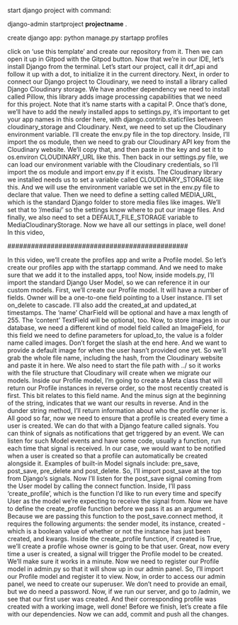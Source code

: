 
start django project with command:

django-admin startproject **projectname** .

create django app:
python manage.py startapp profiles

click on ‘use this template’ and  create our repository from it.
Then we can open it up in  Gitpod with the Gitpod button.
Now that we’re in our IDE, let’s  install Django from the terminal.
Let’s start our project,  call it drf_api
and follow it up with a dot, to  initialize it in the current directory.
Next, in order to connect our  Django project to Cloudinary,
we need to install a library called Django  Cloudinary storage.
We have another dependency we need to install  called Pillow, this library adds image processing
capabilities that we need for this project.  Note that it’s name starts with a capital P.
Once that’s done, we’ll have to add the  newly installed apps to settings.py,
it’s important to get your  app names in this order here,
with django.contrib.staticfiles between  cloudinary_storage and Cloudinary.
Next, we need to set up the  Cloudinary environment variable.
I’ll create the env.py file in the top  directory. Inside, I’ll import the os module,
then we need to grab our Cloudinary  API key from the Cloudinary website.
We’ll copy that, and then paste in the key and  set it to os.environ CLOUDINARY_URL like this.
Then back in our settings.py file, we can  load our environment variable with the
Cloudinary credentials, so I’ll import the  os module and import env.py if it exists.
The Cloudinary library we installed needs us to  set a variable called CLOUDINARY_STORAGE like this.
And we will use the environment variable  we set in the env.py file to declare that value.
Then we need to define a setting called MEDIA_URL,  which is the standard Django folder to store media
files like images. We’ll set that to ‘/media/’ so  the settings know where to put our image files.
And finally, we also need to set  a DEFAULT_FILE_STORAGE variable to
MediaCloudinaryStorage.
Now we have all our settings in  place, well done! In this video,





##############################################


In this video, we’ll create the  profiles app and write a Profile model.
So let’s create our profiles app with the startapp command.
And we need to make sure that we  add it to the installed apps, too!
Now, inside models.py, I’ll  import the standard Django User Model,
so we can reference it in our custom models.
First, we’ll create our Profile model.
It will have a number of fields. Owner will be  a one-to-one field pointing to a User instance.
I’ll set on_delete to cascade.
I’ll also add the created_at  and updated_at timestamps.
The ‘name’ CharField will be optional  and have a max length of 255.
The ‘content’ TextField will be optional, too.
Now, to store images in our database, we need  a different kind of model field called an
ImageField, for this field we need  to define parameters for upload_to,
the value is a folder name called images.  Don’t forget the slash at the end here.
And we want to provide a default image  for when the user hasn’t provided one yet.
So we’ll grab the whole file name, including the  hash, from the Cloudinary website and paste it in here.
We also need to start the file path  with ../ so it works with the file structure
that Cloudinary will create when we migrate our models.
Inside our Profile model, I’m going to  create a Meta class that will return
our Profile instances in reverse order,  so the most recently created is first.
This bit relates  to this field name. And the minus sign at
the beginning of the string, indicates  that we want our results in reverse.
And in the dunder string method, I’ll return  information about who the profile owner is.
All good so far, now we need to ensure that a  profile is created every time a user is created.
We can do that with a Django  feature called signals.
You can think of signals as notifications that  get triggered by an event. We can listen for
such Model events and have some code, usually a  function, run each time that signal is received.
In our case, we would want to be notified when a
user is created so that a profile can  automatically be created alongside it.
Examples of built-in Model signals include:  pre_save, post_save, pre_delete and post_delete.
So, I’ll import post_save at  the top from Django’s signals.
Now I’ll listen for the post_save signal coming  from the User model by calling the connect function.
Inside, I’ll pass ‘create_profile’,  which is the function I’d like to run every time
and specify User as the model we’re  expecting to receive the signal from.
Now we have to define the create_profile function  before we pass it as an argument. Because we are
passing this function to the post_save.connect  method, it requires the following arguments:
the sender model, its instance, created  - which is a boolean value of whether or
not the instance has just been created, and  kwargs. Inside the create_profile function,
if created is True, we’ll create a profile  whose owner is going to be that user.
Great, now every time a user is  created, a signal will
trigger the Profile model to be created.  We’ll make sure it works in a minute.
Now we need to register our Profile  model in admin.py so that it will
show up in our admin panel. So, I’ll import  our Profile model and register it to view.
Now, in order to access our admin  panel, we need to create our superuser.
We don’t need to provide an email, but we do need a password.
Now, if we run our server,
and go to /admin,
we see that our first user was created.
And their corresponding profile was  created with a working image, well done!
Before we finish, let’s create  a file with our dependencies.
Now we can add, commit and push all the changes.
